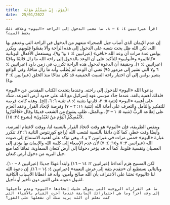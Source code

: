 ```yaml
---
title:  الْيَوْمَ، إِنْ سَمِعْتُمْ صَوْتَهُ
date:  25/01/2022
---
```


`اقرأ عبرانيين ٤: ٤ – ٨. ما معنى الدخول إلى الراحة «اليوم» وعلاقة ذلك بحفظ السبت؟`

إن عدم الإيمان الذي أصاب جيل الصحراء منعهم من الدخول في الراحة التي وعدهم بها الله. لكن الله ظل يحث شعبه على الدخول إلى هذه الراحة وألا يقسّوا قلوبهم. ويكرر بولس عدة مرات أن وعد الله «باقي» (عبرانيين ٤: ١ و٦ و٩)، ويستعمل الأفعال اليونانية «كاتاليبو» و«أبوليبو» للتأكيد على أن الوعد بالدخول إلى راحة الله ما زال قائمًا وباقيًا (عبرانيين ٤: ١). وحقيقة أن الدعوة لدخول هذه الراحة تكررت في زمن داود (عبرانيين ٤: ٦ و٧ التي تشير إلى مزمور ٩٥) تعني أن الوعد لم يُطلَب وأنه ما زال متاحًا. وفي الواقع يشير بولس إلى أن اختبار راحة السبت الحقيقية قد كان متاحًا منذ الخلق (عبرانيين ٤: ٣ و٤).

يدعونا الله «اليوم» للدخول إلى راحته. وعندما يتحدث الكتاب المقدس عن «اليوم» فلذلك أهمية بالغة. عندما جدَّد موسى عهد إسرائيل مع الله على حدود أرض الموعد، شدَّد على أهمية «اليوم» (تثنية ٥: ٣، قارنها بتثنية ٤: ٨، تثنية ٦: ٦، إلخ). وهذه كانت فرصة للتفكير والتأمل والتعرف على أمانة الله (تثنية ١١: ٢ – ٧) وفرصة لإتخاذ القرار وعقد العزم على إطاعة الربِّ (تثنية ٥: ١ – ٣). وبالمثل، طلب يشوع من الشعب قديمًا وقال «فَاخْتَارُوا لأَنْفُسِكُمُ الْيَوْمَ مَنْ تَعْبُدُونَ» (يشوع ٢٤: ١٥).

وبنفس الطريقة، فإن «اليوم» هو وقت لاتخاذ القرار بالنسبة لنا، ووقت لاغتنام الفرصة، وأيضًا وقت خطرٍ، كما كان دائمًا بالنسبة لشعب الله (راجع كورنثوس الثانية ٦: ٢). تتكرر عبارة «اليوم» خمس مرات في عبرانيين ٣ و ٤. وهي تؤكد على أهمية الاستماع إلى صوت الله (عبرانيين ٣: ٧ و١٥؛ ٤: ٧) لأن عدم الإصغاء إلى كلمة الله والإيمان بها يؤدي إلى العصيان وتقسية قلوبنا، كما أنه قد يؤخر دخولنا إلى أرض كنعان السماوية، تمامًا كما منع جيل البرية من دخول أرض كنعان.

لكن المسيح هزم أعداءنا (عبرانيين ٢: ١٤ – ١٦) وابتدأ عهدًا جديدًا (عبرانيين ٨ – ١٠). وبالتالي نستطيع أن «نتقدم بثقة إلى عرش النعمة» (عبرانيين ٤: ١٤ – ١٦). إن دعوة الله لنا «اليوم» تحثنا على الاعتراف بأن الله صالح وأمين، وأنه قد أعطانا الأسباب الكافية لقبول دعوته على الفور دون تأخير أو تأجيل.

`ما هي القرارات الروحية التي يتوجَّب عليك إتخاذها «اليوم» وعدم تأجيلها إلى وقت آخر؟ وما هي اختباراتك السابقة عندما أخرت القيام بالأشياء التي كنت تعلم أن الله يريد منك أن تفعلها على الفور؟`